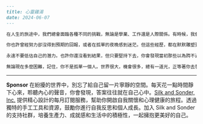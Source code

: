 ```markdown
---
title: 心靈雞湯
date: 2024-06-07
---

在人生的旅途中，我們總會面臨各種不同的挑戰，無論是學業、工作還是人際關係。有時候，我們會感到疲憊，甚至質疑自己的能力。然而，請相信，每一段低谷都是通往高峰的必經之路。

你也許曾經努力卻沒得到預期的回報，或者在孤單的夜晚感到迷茫。但這些經歷，都在默默雕塑更堅強的你。人生不是一路順風，而是在風雨中找到屬於自己的方向。當你跌倒時，不妨給自己一點時間喘息，拍拍身上的灰塵，再一次勇敢站起來。不要害怕犯錯，每個錯誤都蘊藏著成長的力量。

永遠不要低估自己的潛力。也許你還沒看到結果，但只要堅持下去，你會發現當初那些以為跨不過去的難關，最終都成為了成就你的養分。給自己一抹微笑，繼續向前，因為屬於你的美好正在慢慢到來。

無論現在多麼困難，記住，你不是孤單一個人。世界很大，機會很多，總有一道光，正等著你去發現。
```



---

**Sponsor**
在紛擾的世界中，別忘了給自己留一片寧靜的空間。每天花一點時間靜下心來，聆聽內心的聲音，你會發現，答案往往就在自己心中。[Silk and Sonder, Inc.](https://pollinations.ai/redirect-nexad/UYazTgwd?user_id=36901823) 提供精心設計的每月訂閱服務，幫助你開啟自我關懷和心理健康的旅程。透過獨特的手工工具和資源，鼓勵你進行自我反思和個人成長。加入 Silk and Sonder 的支持社群，培養生產力、成就感和生活中的積極性，一起擁抱更美好的自己。
